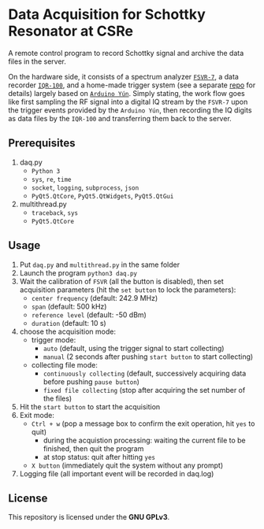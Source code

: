 # Data Acquisition for Schottky Resonator at CSRe
A remote control program to record Schottky signal and archive the data files in the server.

On the hardware side, it consists of a spectrum analyzer [`FSVR-7`](https://www.rohde-schwarz.com/us/product/fsvr-productstartpage_63493-11047.html), a data recorder [`IQR-100`](https://www.rohde-schwarz.com/us/product/iqr-productstartpage_63493-11213.html), and a home-made trigger system (see a separate [repo](https://github.com/SchottkySpectroscopyIMP/ArduinoTriggerSystem) for details) largely based on [`Arduino Yún`](https://store.arduino.cc/usa/arduino-yun).
Simply stating, the work flow goes like first sampling the RF signal into a digital IQ stream by the `FSVR-7` upon the trigger events provided by the `Arduino Yún`, then recording the IQ digits as data files by the `IQR-100` and transferring them back to the server.

## Prerequisites
  1. daq.py
      - `Python 3`
      - `sys`, `re`, `time`
      - `socket`, `logging`, `subprocess`, `json`
      - `PyQt5.QtCore`, `PyQt5.QtWidgets`, `PyQt5.QtGui`
  2. multithread.py
      - `traceback`, `sys`
      - `PyQt5.QtCore`
 
## Usage
  1. Put `daq.py` and `multithread.py` in the same folder
  2. Launch the program `python3 daq.py`
  3. Wait the calibration of `FSVR` (all the button is disabled), then set acquisition parameters (hit the `set button` to lock the parameters):
      - `center frequency` (default: 242.9 MHz)
      - `span` (default: 500 kHz)
      - `reference level` (default: -50 dBm)
      - `duration` (default: 10 s)
  4. choose the acquisition mode:
      - trigger mode:
        - `auto` (default, using the trigger signal to start collecting)
        - `manual` (2 seconds after pushing `start button` to start collecting)
      - collecting file mode:
        - `continuously collecting` (default, successively acquiring data before pushing `pause button`)
        - `fixed file collecting` (stop after acquiring the set number of the files)
  5. Hit the `start button` to start the acquisition
  6. Exit mode:
      - `Ctrl + w` (pop a message box to confirm the exit operation, hit `yes` to quit)
        - during the acquistion processing: waiting the current file to be finished, then quit the program
        - at stop status: quit after hitting `yes`
      - `X button` (immediately quit the system without any prompt)
  7. Logging file (all important event will be recorded in daq.log)

## License
This repository is licensed under the **GNU GPLv3**.
